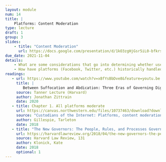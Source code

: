 ```yaml
---
layout: module
num: 14
title: |
    Platforms: Content Moderation
type: lecture
draft: 1
group: 3
slides: 
    - title: "Content Moderation"
      url: https://docs.google.com/presentation/d/1kO3zgHjGsr5iL0-bfkrs2e-ugdwCtZ_tjxSZl3o56mY/edit?usp=sharing
due_date: 2021-11-04
details: 
    - What are some considerations that go into determining whether user-generated content is acceptable on a platform?
    - How have platforms (Facebook, Twitter, etc.) historically handled content moderation, and how has this evolved over time?
readings:
   - url: https://www.youtube.com/watch?v=xBfYsBbDve8&feature=youtu.be
     title: |
        Between Suffocation and Abdication: Three Eras of Governing Digital Platforms (video lecture)
     source: Tanner Lecture (Harvard)
     author: Jonathan Zittrain
     date: 2020
   - title: Chapter 1. All platforms moderate
     url: https://canvas.northwestern.edu/files/10737463/download?download_frd=1
     source: "Custodians of the Internet: Platforms, content moderation, and the hidden decisions that shape social media"
     author: Gillespie, Tarleton
     date: 2018
   - title: "The New Governors: The People, Rules, and Processes Governing Free Speech"
     url: https://harvardlawreview.org/2018/04/the-new-governors-the-people-rules-and-processes-governing-online-speech/
     source: Harvard Law Review, 131
     author: Klonick, Kate
     date: 2018
     optional: 1
---
```


<!-- * Who are the stakeholders (social media platforms)?
* What values are in tension on SM?
* Labor platforms
* Platforms for buying and selling
* Tracking platforms (third-party cookies) and data aggregation -->
